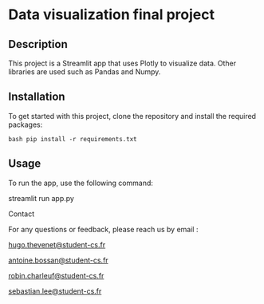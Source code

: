 # Data visualization final project

## Description

This project is a Streamlit app that uses Plotly to visualize data. Other libraries are used such as Pandas and Numpy.

## Installation

To get started with this project, clone the repository and install the required packages:

`bash
pip install -r requirements.txt`

## Usage

To run the app, use the following command:

streamlit run app.py

Contact

For any questions or feedback, please reach us by email :

hugo.thevenet@student-cs.fr

antoine.bossan@student-cs.fr

robin.charleuf@student-cs.fr

sebastian.lee@student-cs.fr

